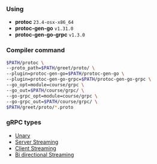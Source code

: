 ### Using
- **protoc** `23.4-osx-x86_64`
- **protoc-gen-go** `v1.31.0`
- **protoc-gen-go-grpc** `v1.3.0`

### Compiler command
```sh
$PATH/protoc \
--proto_path=$PATH/greet/proto/ \
--plugin=protoc-gen-go=$PATH/protoc-gen-go \
--plugin=protoc-gen-go-grpc=$PATH/protoc-gen-go-grpc \
--go_opt=module=course/grpc \
--go_out=$PATH/course/grpc/ \
--go-grpc_opt=module=course/grpc \
--go-grpc_out=$PATH/course/grpc/ \
$PATH/greet/proto/*.proto
```

### gRPC types
- [Unary](./greet)
- [Server Streaming](./calculator)
- [Client Streaming]()
- [Bi directional Streaming]()